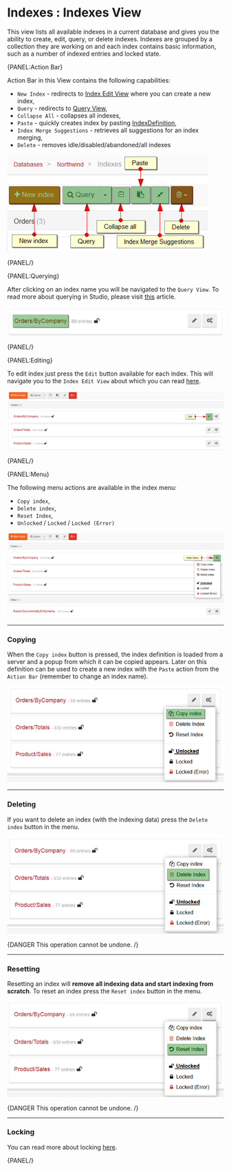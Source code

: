 # Indexes : Indexes View

This view lists all available indexes in a current database and gives you the ability to create, edit, query, or delete indexes. Indexes are grouped by a collection they are working on and each index contains basic information, such as a number of indexed entries and locked state.

{PANEL:Action Bar}

Action Bar in this View contains the following capabilities:

- `New Index` - redirects to [Index Edit View](../../../studio/overview/indexes/index-edit-view) where you can create a new index,
- `Query` - redirects to [Query View](../../../studio/overview/query/query-view),
- `Collapse All` - collapses all indexes,
- `Paste` - quickly creates index by pasting [IndexDefinition](),
- `Index Merge Suggestions` - retrieves all suggestions for an index merging,
- `Delete` - removes idle/disabled/abandoned/all indexes

![Figure 0. Studio. Indexes View. Action Bar.](images/indexes-view-action-bar.png)  

{PANEL/}

{PANEL:Querying}

After clicking on an index name you will be navigated to the `Query View`. To read more about querying in Studio, please visit [this](../../../studio/overview/query/query-view) article.

![Figure 1. Studio. Indexes View. Query.](images/indexes-view-query.png)  

{PANEL/}

{PANEL:Editing}

To edit index just press the `Edit` button available for each index. This will navigate you to the `Index Edit View` about which you can read [here](../../../studio/overview/indexes/index-edit-view).

![Figure 2. Studio. Indexes View. Edit.](images/indexes-view-edit.png)  

{PANEL/}

{PANEL:Menu}


The following menu actions are available in the index menu:


- `Copy index`,
- `Delete index`,
- `Reset Index`,
- `Unlocked` / `Locked` / `Locked (Error)`

![Figure 4. Studio. Indexes View. Menu.](images/indexes-view-menu-2.png)    

<hr />

### Copying

When the `Copy index` button is pressed, the index definition is loaded from a server and a popup from which it can be copied appears. Later on this definition can be used to create a new index with the `Paste` action from  the `Action Bar` (remember to change an index name).

![Figure 5. Studio. Indexes View. Menu. Copying.](images/indexes-view-menu-copy.png)  

<hr />

### Deleting

If you want to delete an index (with the indexing data) press the `Delete index` button in the menu.

![Figure 7. Studio. Indexes View. Menu. Deleting](images/indexes-view-menu-delete.png)  

{DANGER This operation cannot be undone. /}

<hr />

### Resetting

Resetting an index will **remove all indexing data and start indexing from scratch**. To reset an index press the `Reset index` button in the menu.

![Figure 6. Studio. Indexes View. Menu. Resetting](images/indexes-view-menu-reset.png)  

{DANGER This operation cannot be undone. /}

<hr />

### Locking

You can read more about locking [here](../../../server/administration/index-administration#index-locking).

{PANEL/}

